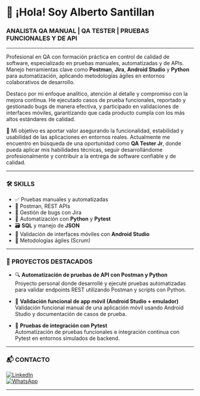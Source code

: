 # 👋 ¡Hola! Soy Alberto Santillan  
### ANALISTA QA MANUAL | QA TESTER | PRUEBAS FUNCIONALES Y DE API
---
Profesional en QA con formación práctica en control de calidad de software, especializado en pruebas manuales, automatizadas y de APIs. Manejo herramientas clave como **Postman**, **Jira**, **Android Studio** y **Python** para automatización, aplicando metodologías ágiles en entornos colaborativos de desarrollo.

Destaco por mi enfoque analítico, atención al detalle y compromiso con la mejora continua. He ejecutado casos de prueba funcionales, reportado y gestionado bugs de manera efectiva, y participado en validaciones de interfaces móviles, garantizando que cada producto cumpla con los más altos estándares de calidad.

🎯 Mi objetivo es aportar valor asegurando la funcionalidad, estabilidad y usabilidad de las aplicaciones en entornos reales. Actualmente me encuentro en búsqueda de una oportunidad como **QA Tester Jr**, donde pueda aplicar mis habilidades técnicas, seguir desarrollándome profesionalmente y contribuir a la entrega de software confiable y de calidad.

---

### 🛠️ SKILLS

- ✅ Pruebas manuales y automatizadas  
- 🧪 Postman, REST APIs  
- 🐞 Gestión de bugs con Jira  
- 🤖 Automatización con **Python** y **Pytest**  
- 🗃️ **SQL** y manejo de **JSON**  
- 📱 Validación de interfaces móviles con **Android Studio**  
- 🔄 Metodologías ágiles (Scrum)

---

### 💼 PROYECTOS DESTACADOS

- 🔍 **Automatización de pruebas de API con Postman y Python**  
  Proyecto personal donde desarrollé y ejecuté pruebas automatizadas para validar endpoints REST utilizando Postman y scripts con Python.

- 📱 **Validación funcional de app móvil (Android Studio + emulador)**  
  Validación funcional manual de una aplicación móvil usando Android Studio y documentación de casos de prueba.

- 🧪 **Pruebas de integración con Pytest**  
  Automatización de pruebas funcionales e integración continua con Pytest en entornos simulados de backend.

---
### 📬 CONTACTO

[![LinkedIn](https://img.shields.io/badge/LinkedIn-0077B5?style=for-the-badge&logo=linkedin&logoColor=white)](https://www.linkedin.com/in/tu-usuario-linkedin)  
[![WhatsApp](https://img.shields.io/badge/WhatsApp-25D366?style=for-the-badge&logo=whatsapp&logoColor=white)](https://wa.me/5491234567890)


---






